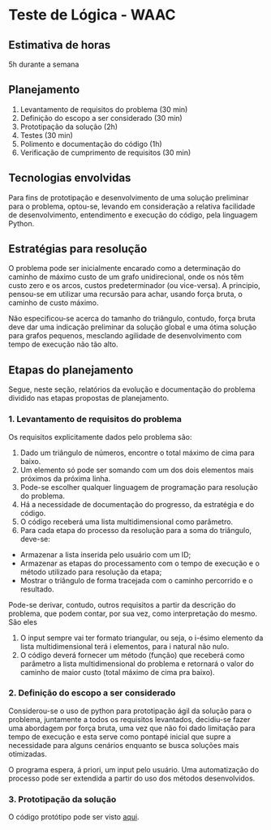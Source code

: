 # Teste de Lógica - WAAC

## Estimativa de horas

5h durante a semana

## Planejamento

1. Levantamento de requisitos do problema (30 min)
2. Definição do escopo a ser considerado (30 min)
3. Prototipação da solução (2h)
4. Testes (30 min)
5. Polimento e documentação do código (1h)
6. Verificação de cumprimento de requisitos (30 min)

## Tecnologias envolvidas

Para fins de prototipação e desenvolvimento de uma solução preliminar para o problema, optou-se, levando em consideração a relativa facilidade de desenvolvimento, entendimento e execução do código, pela linguagem Python.

## Estratégias para resolução

O problema pode ser inicialmente encarado como a determinação do caminho de máximo custo de um grafo unidirecional, onde os nós têm custo zero e os arcos, custos predeterminador (ou vice-versa). A principio, pensou-se em utilizar uma recursão para achar, usando força bruta, o caminho de custo máximo.

Não especificou-se acerca do tamanho do triângulo, contudo, força bruta deve dar uma indicação preliminar da solução global e uma ótima solução para grafos pequenos, mesclando agilidade de desenvolvimento com tempo de execução não tão alto.

## Etapas do planejamento

Segue, neste seção, relatórios da evolução e documentação do problema dividido nas etapas propostas de planejamento.

### 1. Levantamento de requisitos do problema

Os requisitos explicitamente dados pelo problema são:

1. Dado um triângulo de números, encontre o total máximo de cima para baixo.
2. Um elemento só pode ser somando com um dos dois elementos mais próximos da próxima linha.
3. Pode-se escolher qualquer linguagem de programação para resolução do problema.
4. Há a necessidade de documentação do progresso, da estratégia e do código.
5. O código receberá uma lista multidimensional como parâmetro.
6. Para cada etapa do processo da resolução para a soma do triângulo, deve-se:

- Armazenar a lista inserida pelo usuário com um ID;
- Armazenar as etapas do processamento com o tempo de execução e o método utilizado para resolução da etapa;
- Mostrar o triângulo de forma tracejada com o caminho percorrido e o resultado.

Pode-se derivar, contudo, outros requisitos a partir da descrição do problema, que podem contar, por sua vez, como interpretação do mesmo. São eles

1. O input sempre vai ter formato triangular, ou seja, o i-ésimo elemento da lista multidimensional terá i elementos, para i natural não nulo.
2. O código deverá fornecer um método (função) que receberá como parâmetro a lista multidimensional do problema e retornará o valor do caminho de maior custo (total máximo de cima pra baixo).

### 2. Definição do escopo a ser considerado

Considerou-se o uso de python para prototipação ágil da solução para o problema, juntamente a todos os requisitos levantados, decidiu-se fazer uma abordagem por força bruta, uma vez que não foi dado limitação para tempo de execução e esta serve como pontapé inicial que supre a necessidade para alguns cenários enquanto se busca soluções mais otimizadas.

O programa espera, á priori, um input pelo usuário. Uma automatização do processo pode ser extendida a partir do uso dos métodos desenvolvidos.

### 3. Prototipação da solução

O código protótipo pode ser visto [aqui](custoMaximo_PROT.py).
